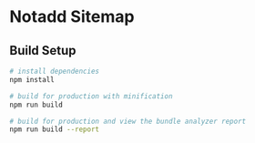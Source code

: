 # Notadd Sitemap

## Build Setup

``` bash
# install dependencies
npm install

# build for production with minification
npm run build

# build for production and view the bundle analyzer report
npm run build --report
```

